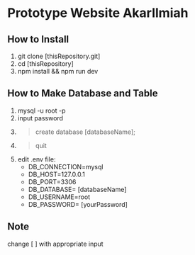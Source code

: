 # Prototype Website AkarIlmiah

## How to Install
1. git clone [thisRepository.git]
2. cd [thisRepository]
3. npm install && npm run dev

## How to Make Database and Table
1. mysql -u root -p
2. input password
3. > create database [databaseName];
4. > quit
5. edit .env file:
    * DB_CONNECTION=mysql
    * DB_HOST=127.0.0.1
    * DB_PORT=3306
    * DB_DATABASE= [databaseName]
    * DB_USERNAME=root
    * DB_PASSWORD= [yourPassword]

## Note
change [ ] with appropriate input